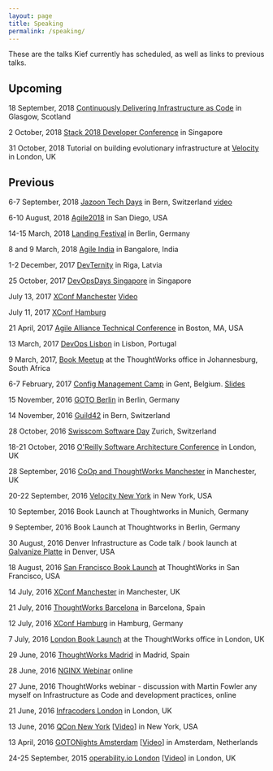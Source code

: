 ```yaml
---
layout: page
title: Speaking
permalink: /speaking/
---
```


These are the talks Kief currently has scheduled, as well as links to previous talks.

## Upcoming


18 September, 2018 [Continuously Delivering Infrastructure as Code](https://www.eventbrite.co.uk/e/continuously-delivering-infrastructure-as-code-tickets-48119985171) in Glasgow, Scotland

2 October, 2018 [Stack 2018 Developer Conference](https://www.govtechstack.sg/) in Singapore

31 October, 2018 Tutorial on building evolutionary infrastructure at [Velocity](https://conferences.oreilly.com/velocity/vl-eu/schedule/2018-10-31) in London, UK


## Previous

6-7 September, 2018 [Jazoon Tech Days](http://jazoon.com/) in Bern, Switzerland [video](https://www.youtube.com/watch?v=YggX1YcIlLo)

6-10 August, 2018 [Agile2018](https://www.slideshare.net/KiefMorris/evolutionary-infrastructure-agile-2018-kief-morris) in San Diego, USA

14-15 March, 2018 [Landing Festival](https://landingfestival.com/berlin) in Berlin, Germany

8 and 9 March, 2018 [Agile India](https://2018.agileindia.org/speaker/kief-morris/) in Bangalore, India

1-2 December, 2017 [DevTernity](http://devternity.com/) in Riga, Latvia

25 October, 2017 [DevOpsDays Singapore](https://www.devopsdays.org/events/2017-singapore/program/kief-morris/) in Singapore

July 13, 2017 [XConf Manchester](https://info.thoughtworks.com/XConf-2017-EU) [Video](https://www.thoughtworks.com/talks/infrastructure-design-patterns-xconf-eu-2017)

July 11, 2017 [XConf Hamburg](https://info.thoughtworks.com/XConf-2017-EU)

21 April, 2017 [Agile Alliance Technical Conference](http://sched.co/9PB7) in Boston, MA, USA

13 March, 2017 [DevOps Lisbon](https://www.meetup.com/DevOps-Lisbon/events/237041056/) in Lisbon, Portugal

9 March, 2017, [Book Meetup](https://info.thoughtworks.com/infrastructure-as-code-event-johannesburg.html) at the ThoughtWorks office in Johannesburg, South Africa

6-7 February, 2017 [Config Management Camp](http://cfgmgmtcamp.eu/) in Gent, Belgium. [Slides](http://www.slideshare.net/KiefMorris/implementing-infrastructure-as-code-configmgtcamp-2017)

15 November, 2016 [GOTO Berlin](https://gotocon.com/berlin-2016/presentations/show_talk.jsp?oid=7862) in Berlin, Germany

14 November, 2016 [Guild42](http://guild42.ch/?p=622) in Bern, Switzerland

28 October, 2016 [Swisscom Software Day](http://softwareday.swisscom.com/) Zurich, Switzerland

18-21 October, 2016 [O'Reilly Software Architecture Conference](http://conferences.oreilly.com/software-architecture/engineering-business-eu/public/schedule/detail/52377) in London, UK

28 September, 2016 [CoOp and ThoughtWorks Manchester](https://www.meetup.com/ThoughtWorks-Manchester-Tech-Talk/events/233885562/) in Manchester, UK

20-22 September, 2016 [Velocity New York](http://conferences.oreilly.com/velocity/devops-web-performance-ny/public/schedule/detail/51192) in New York, USA

10 September, 2016 Book Launch at Thoughtworks in Munich, Germany

9 September, 2016 Book Launch at Thoughtworks in Berlin, Germany

30 August, 2016 Denver Infrastructure as Code talk / book launch at [Galvanize Platte](http://www.galvanize.com/campuses/denver-platte/) in Denver, USA

18 August, 2016 [San Francisco Book Launch](https://info.thoughtworks.com/Infrastructure-As-Code-SF-Launch.html) at ThoughtWorks in San Francisco, USA

14 July, 2016 [XConf Manchester](https://info.thoughtworks.com/Xconf-Manchester-2016.html) in Manchester, UK

21 July, 2016 [ThoughtWorks Barcelona](http://www.meetup.com/ThoughtWorks-Barcelona/events/232560002/?eventId=232560002) in Barcelona, Spain

12 July, 2016 [XConf Hamburg](https://info.thoughtworks.com/Xconf-hamburg-2016.html) in Hamburg, Germany

7 July, 2016 [London Book Launch](https://info.thoughtworks.com/Book-launch-infrastructure-as-code) at the ThoughtWorks office in London, UK

29 June, 2016 [ThoughtWorks Madrid](http://www.meetup.com/ThoughtWorks-Madrid/events/231646246) in Madrid, Spain

28 June, 2016 [NGINX Webinar](https://www.nginx.com/resources/webinars/how-to-adopt-infrastructure-as-code/) online

27 June, 2016 ThoughtWorks webinar - discussion with Martin Fowler any myself on Infrastructure as Code and development practices, online

21 June, 2016 [Infracoders London](http://www.meetup.com/Infracoders-London/events/231184765/) in London, UK

13 June, 2016 [QCon New York](https://qconnewyork.com/ny2016/presentation/implementing-infrastructure-code) [[Video](https://www.infoq.com/presentations/infrastructure-as-code-2016)] in New York, USA

13 April, 2016 [GOTONights Amsterdam](http://www.meetup.com/GOTO-Nights-Amsterdam/events/228863905/) [[Video](https://www.youtube.com/watch?v=Lifb3TovNtY)] in Amsterdam, Netherlands

24-25 September, 2015 [operability.io London](http://operability.io/2015/) [[Video](https://www.youtube.com/watch?v=a4PuAkI7uGg)] in London, UK

